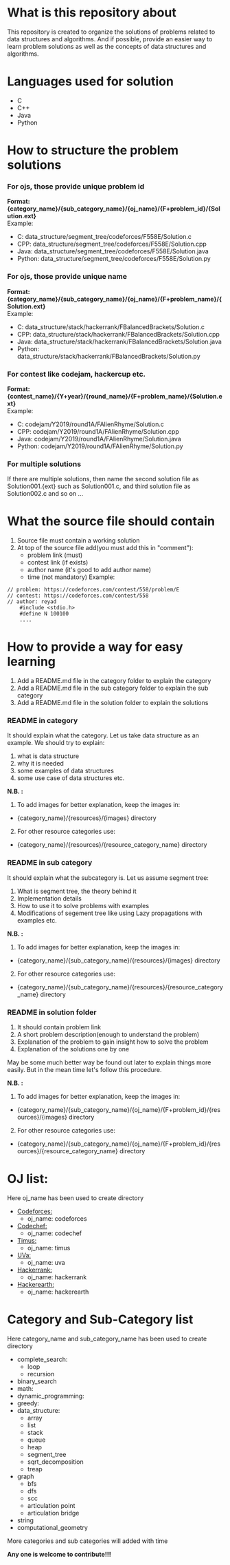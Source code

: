 # What is this repository about
This repository is created to organize the solutions of problems related to data structures and algorithms. And if possible, provide
an easier way to learn problem solutions as well as the concepts of data structures and algorithms.


# Languages used for solution
- C
- C++
- Java
- Python


# How to structure the problem solutions
### For ojs, those provide unique problem id
**Format: {category_name}/{sub_category_name}/{oj_name}/{F+problem_id}/{Solution.ext}**  
Example:  
- C: data_structure/segment_tree/codeforces/F558E/Solution.c
- CPP: data_structure/segment_tree/codeforces/F558E/Solution.cpp
- Java: data_structure/segment_tree/codeforces/F558E/Solution.java
- Python: data_structure/segment_tree/codeforces/F558E/Solution.py
### For ojs, those provide unique name
**Format: {category_name}/{sub_category_name}/{oj_name}/{F+problem_name}/{Solution.ext}**  
Example:  
- C: data_structure/stack/hackerrank/FBalancedBrackets/Solution.c
- CPP: data_structure/stack/hackerrank/FBalancedBrackets/Solution.cpp
- Java: data_structure/stack/hackerrank/FBalancedBrackets/Solution.java
- Python: data_structure/stack/hackerrank/FBalancedBrackets/Solution.py
### For contest like codejam, hackercup etc.
**Format: {contest_name}/{Y+year}/{round_name}/{F+problem_name}/{Solution.ext}**  
Example:  
- C: codejam/Y2019/round1A/FAlienRhyme/Solution.c
- CPP: codejam/Y2019/round1A/FAlienRhyme/Solution.cpp
- Java: codejam/Y2019/round1A/FAlienRhyme/Solution.java
- Python: codejam/Y2019/round1A/FAlienRhyme/Solution.py
### For multiple solutions
If there are multiple solutions, then name the second solution file as Solution001.{ext} such as Solution001.c,
and third solution file as Solution002.c and so on ...


# What the source file should contain
1. Source file must contain a working solution
2. At top of the source file add(you must add this in "comment"):
    - problem link (must)
    - contest link (if exists)
    - author name  (it's good to add author name)
    - time         (not mandatory)
Example:  
```
// problem: https://codeforces.com/contest/558/problem/E
// contest: https://codeforces.com/contest/558
// author: reyad
    #include <stdio.h>
    #define N 100100
    ....
```


# How to provide a way for easy learning
1. Add a README.md file in the category folder to explain the category
2. Add a README.md file in the sub category folder to explain the sub category
3. Add a README.md file in the solution folder to explain the solutions
### README in category
It should explain what the category. Let us take data structure as an example. We should try to explain:
1. what is data structure
2. why it is needed
3. some examples of data structures
4. some use case of data structures
etc.

**N.B. :**
1. To add images for better explanation, keep the images in:
 - {category_name}/{resources}/{images} directory
2. For other resource categories use:
 - {category_name}/{resources}/{resource_category_name} directory

### README in sub category
It should explain what the subcategory is. Let us assume segment tree:
1. What is segment tree, the theory behind it
2. Implementation details
3. How to use it to solve problems with examples
4. Modifications of segement tree like using Lazy propagations with examples
etc.

**N.B. :**
1. To add images for better explanation, keep the images in:
 - {category_name}/{sub_category_name}/{resources}/{images} directory
2. For other resource categories use:
 - {category_name}/{sub_category_name}/{resources}/{resource_category_name} directory

### README in solution folder
1. It should contain problem link
2. A short problem description(enough to understand the problem)
3. Explanation of the problem to gain insight how to solve the problem
4. Explanation of the solutions one by one

May be some much better way be found out later to explain things more easily. But in the mean time let's follow this procedure.

**N.B. :**
1. To add images for better explanation, keep the images in:
 - {category_name}/{sub_category_name}/{oj_name}/{F+problem_id}/{resources}/{images} directory
2. For other resource categories use:
 - {category_name}/{sub_category_name}/{oj_name}/{F+problem_id}/{resources}/{resource_category_name} directory


# OJ list:
Here oj_name has been used to create directory
- [Codeforces:](https://codeforces.com)
    - oj_name: codeforces
- [Codechef:](https://www.codechef.com/)
    - oj_name: codechef
- [Timus:](http://acm.timus.ru/)
    - oj_name: timus
- [UVa:](https://uva.onlinejudge.org/)
    - oj_name: uva
- [Hackerrank:](https://www.hackerrank.com/)
    - oj_name: hackerrank
- [Hackerearth:](https://www.hackerearth.com/)
    - oj_name: hackerearth


# Category and Sub-Category list
Here category_name and sub_category_name has been used to create directory
- complete_search:
    - loop
    - recursion
- binary_search
- math:
- dynamic_programming:
- greedy:
- data_structure:
    - array
    - list
    - stack
    - queue
    - heap
    - segment_tree
    - sqrt_decomposition
    - treap
- graph
    - bfs
    - dfs
    - scc
    - articulation point
    - articulation bridge
- string
- computational_geometry

More categories and sub categories will added with time


**Any one is welcome to contribute!!!**

